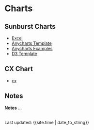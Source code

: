 
# Charts

## Sunburst Charts

- [Excel](Sunburst_Excel.xlsx)
- [Anycharts Template](ANYCHART_TEMPLATE-SUNBURST.html)
- [Anycharts Examples](https://www.anychart.com/products/anychart/gallery/Sunburst_Charts/)
- [D3 Template](D3_Sunburst_Template.html)

## CX Chart
- [cx](cx.html)



## Notes
**Notes** ...

<br>
<div>Last updated: {{site.time | date_to_string}}</div>
